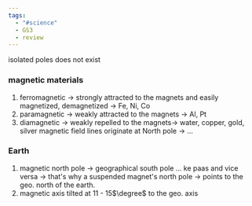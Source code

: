 ```yaml
---
tags:
  - "#science"
  - GS3
  - review
---
```

isolated poles does not exist
### magnetic materials
1. ferromagnetic -> strongly attracted to the magnets and easily magnetized, demagnetized -> Fe, Ni, Co
2. paramagnetic -> weakly attracted to the magnets -> Al, Pt
3. diamagnetic -> weakly repelled to the magnets-> water, copper, gold, silver
magnetic field lines originate at North pole -> ...

### Earth
1. magnetic north pole -> geographical south pole ... ke paas and vice versa -> that's why a suspended magnet's north pole -> points to the geo. north of the earth.
2. magnetic axis tilted at 11 - 15$\degree$ to the geo. axis